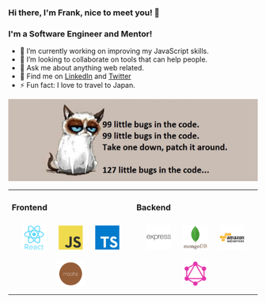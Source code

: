 ### Hi there, I'm Frank, nice to meet you! 👋

### I'm a Software Engineer and Mentor!

- 🔭  I’m currently working on improving my JavaScript skills.
- 👯  I’m looking to collaborate on tools that can help people.
- 💬  Ask me about anything web related.
- 💼  Find me on [LinkedIn](https://www.linkedin.com/in/frankstepanski/ 'LinkedIn') and [Twitter](https://twitter.com/frankstepanski/ 'Twitter')
- ⚡ Fun fact: I love to travel to Japan.

![Profile Banner](profile-image.png?raw=true)

<table><tr><td valign="top" width="50%">

### Frontend  
<div align="center">  
<img style="margin: 10px" src="react-original-wordmark.svg" alt="React" height="50" />  
<img style="margin: 10px" src="javascript-original.svg" alt="JavaScript" height="50" />  
<img style="margin: 10px" src="typescript-original.svg" alt="TypeScript" height="50" />  
<img style="margin: 10px" src="mocha.png" alt="Mocha" height="50" />  
</div>

</td><td valign="top" width="50%">

### Backend  
<div align="center">  
<img style="margin: 10px" src="express-original-wordmark.svg" alt="Express.js" height="50" />  
<img style="margin: 10px" src="mongodb-original-wordmark.svg" alt="MongoDB" height="50" />   
<img style="margin: 10px" src="amazonwebservices-original-wordmark.svg" alt="AWS" height="50" />  
<img style="margin: 10px" src="graphql.png" alt="GraphQL" height="50" />  
</div>

</td></tr></table>
